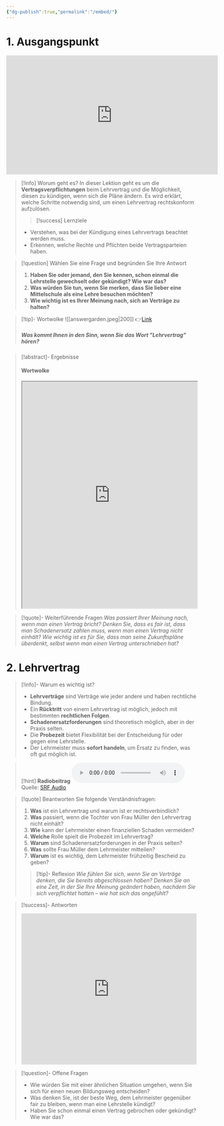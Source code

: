 ```yaml
---
{"dg-publish":true,"permalink":"/embed/"}
---
```


# 1. Ausgangspunkt
<iframe width="560" height="315" src="https://www.youtube.com/embed/vyTNuVCdUzw?si=NOrg7BN7MXKm8YBe" title="YouTube video player" frameborder="0" allow="accelerometer; autoplay; clipboard-write; encrypted-media; gyroscope; picture-in-picture; web-share" referrerpolicy="strict-origin-when-cross-origin" allowfullscreen></iframe>


>[!info] Worum geht es?
> In dieser Lektion geht es um die **Vertragsverpflichtungen** beim Lehrvertrag und die Möglichkeit, diesen zu kündigen, wenn sich die Pläne ändern. Es wird erklärt, welche Schritte notwendig sind, um einen Lehrvertrag rechtskonform aufzulösen.
>>[!success] Lernziele
> - Verstehen, was bei der Kündigung eines Lehrvertrags beachtet werden muss.
> - Erkennen, welche Rechte und Pflichten beide Vertragsparteien haben.

>[!question] Wählen Sie eine Frage und begründen Sie Ihre Antwort
>1. **Haben Sie oder jemand, den Sie kennen, schon einmal die Lehrstelle gewechselt oder gekündigt? Wie war das?**
>2. **Was würden Sie tun, wenn Sie merken, dass Sie lieber eine Mittelschule als eine Lehre besuchen möchten?**
>3. **Wie wichtig ist es Ihrer Meinung nach, sich an Verträge zu halten?**

>[!tip]- Wortwolke
>![[answergarden.jpeg\|200]]
>👉[Link](https://answergarden.ch/4128136)
>##### Was kommt Ihnen in den Sinn, wenn Sie das Wort "Lehrvertrag" hören?

>[!abstract]- Ergebnisse 
>#### Wortwolke
><iframe width="100%" height="600" src="https://answergarden.ch/4128136" allowfullscreen allow="geolocation *; autoplay; encrypted-media"></iframe>

>[!quote]- Weiterführende Fragen
>*Was passiert Ihrer Meinung nach, wenn man einen Vertrag bricht?*
>*Denken Sie, dass es fair ist, dass man Schadenersatz zahlen muss, wenn man einen Vertrag nicht einhält?*
>*Wie wichtig ist es für Sie, dass man seine Zukunftspläne überdenkt, selbst wenn man einen Vertrag unterschrieben hat?*

# 2. Lehrvertrag
>[!info]- Warum es wichtig ist?
>- **Lehrverträge** sind Verträge wie jeder andere und haben rechtliche Bindung.
>- Ein **Rücktritt** von einem Lehrvertrag ist möglich, jedoch mit bestimmten **rechtlichen Folgen**.
>- **Schadenersatzforderungen** sind theoretisch möglich, aber in der Praxis selten.
>- Die **Probezeit** bietet Flexibilität bei der Entscheidung für oder gegen eine Lehrstelle.
>- Der Lehrmeister muss **sofort handeln**, um Ersatz zu finden, was oft gut möglich ist.

>[!hint] **Radiobeitrag**
><audio controls><source src="https://srfaudio-a.akamaihd.net/delivery/world/1eef74f7-c985-47d0-9ba9-1a75371d1d6f.mp3"></audio>
>Quelle: [SRF Audio](https://srfaudio-a.akamaihd.net/delivery/world/1eef74f7-c985-47d0-9ba9-1a75371d1d6f.mp3)

>[!quote] Beantworten Sie folgende Verständnisfragen:
>1. **Was** ist ein Lehrvertrag und warum ist er rechtsverbindlich?
>2. **Was** passiert, wenn die Tochter von Frau Müller den Lehrvertrag nicht einhält?
>3. **Wie** kann der Lehrmeister einen finanziellen Schaden vermeiden?
>4. **Welche** Rolle spielt die Probezeit im Lehrvertrag?
>5. **Warum** sind Schadenersatzforderungen in der Praxis selten?
>6. **Was** sollte Frau Müller dem Lehrmeister mitteilen?
>7. **Warum** ist es wichtig, dem Lehrmeister frühzeitig Bescheid zu geben?
>>[!tip]- Reflexion
>>*Wie fühlen Sie sich, wenn Sie an Verträge denken, die Sie bereits abgeschlossen haben?*
>>*Denken Sie an eine Zeit, in der Sie Ihre Meinung geändert haben, nachdem Sie sich verpflichtet hatten – wie hat sich das angefühlt?*

>[!success]- Antworten
><iframe src="https://aburossi.github.io/answers/output/1.4.1" style="border:0px #ffffff none;" name="myiFrame" scrolling="no" frameborder="1" marginheight="0px" marginwidth="0px" height="400px" width="100%" allowfullscreen></iframe>

>[!question]- Offene Fragen
> - Wie würden Sie mit einer ähnlichen Situation umgehen, wenn Sie sich für einen neuen Bildungsweg entscheiden?
> - Was denken Sie, ist der beste Weg, dem Lehrmeister gegenüber fair zu bleiben, wenn man eine Lehrstelle kündigt?
> - Haben Sie schon einmal einen Vertrag gebrochen oder gekündigt? Wie war das?
